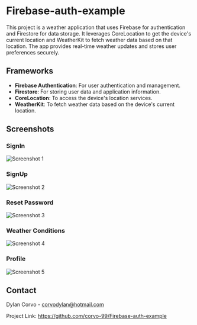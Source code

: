 # Firebase-auth-example

This project is a weather application that uses Firebase for authentication and Firestore for data storage. It leverages CoreLocation to get the device's current location and WeatherKit to fetch weather data based on that location. The app provides real-time weather updates and stores user preferences securely.

## Frameworks

- **Firebase Authentication**: For user authentication and management.
- **Firestore**: For storing user data and application information.
- **CoreLocation**: To access the device's location services.
- **WeatherKit**: To fetch weather data based on the device's current location.


## Screenshots

### SignIn
![Screenshot 1](screenshots/signin.PNG)

### SignUp
![Screenshot 2](screenshots/signup.PNG)

### Reset Password
![Screenshot 3](screenshots/resetpassword.jpeg)

### Weather Conditions
![Screenshot 4](screenshots/weather.PNG)

### Profile
![Screenshot 5](screenshots/profile.PNG)

## Contact

Dylan Corvo - corvodylan@hotmail.com

Project Link: https://github.com/corvo-99/Firebase-auth-example

